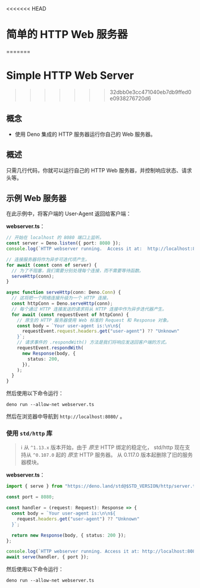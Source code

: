 <<<<<<< HEAD
# 简单的 HTTP Web 服务器
=======
# Simple HTTP Web Server
>>>>>>> 32dbb0e3cc471040eb7db9ffed0e0938276720d6

## 概念

- 使用 Deno 集成的 HTTP 服务器运行你自己的 Web 服务器。

## 概述

只需几行代码，你就可以运行自己的 HTTP Web 服务器，并控制响应状态、请求头等。

## 示例 Web 服务器

在此示例中，将客户端的 User-Agent 返回给客户端：

**webserver.ts**：

```ts
// 开始在 localhost 的 8080 端口上监听。
const server = Deno.listen({ port: 8080 });
console.log(`HTTP webserver running.  Access it at:  http://localhost:8080/`);

// 连接服务器将作为异步可迭代项产生。
for await (const conn of server) {
  // 为了不阻塞，我们需要分别处理每个连接，而不需要等待函数。
  serveHttp(conn);
}

async function serveHttp(conn: Deno.Conn) {
  // 这将把一个网络连接升级为一个 HTTP 连接。
  const httpConn = Deno.serveHttp(conn);
  // 每个通过 HTTP 连接发送的请求将从 HTTP 连接中作为异步迭代器产生。
  for await (const requestEvent of httpConn) {
    // 原生的 HTTP 服务器使用 Web 标准的 Request 和 Response 对象。
    const body = `Your user-agent is:\n\n${
      requestEvent.request.headers.get("user-agent") ?? "Unknown"
    }`;
    // 请求事件的 .respondWith() 方法是我们将响应发送回客户端的方式。
    requestEvent.respondWith(
      new Response(body, {
        status: 200,
      }),
    );
  }
}
```

然后使用以下命令运行：

```shell
deno run --allow-net webserver.ts
```

然后在浏览器中导航到 `http://localhost:8080/` 。

### 使用 `std/http` 库

> ℹ️ 从 `^1.13.x` 版本开始，由于 _原生_ HTTP 绑定的稳定化， std/http 现在支持从
> `^0.107.0` 起的 _原生_ HTTP 服务器。 从 0.117.0 版本起删除了旧的服务器模块。

**webserver.ts**：

```ts
import { serve } from "https://deno.land/std@$STD_VERSION/http/server.ts";

const port = 8080;

const handler = (request: Request): Response => {
  const body = `Your user-agent is:\n\n${
    request.headers.get("user-agent") ?? "Unknown"
  }`;

  return new Response(body, { status: 200 });
};

console.log(`HTTP webserver running. Access it at: http://localhost:8080/`);
await serve(handler, { port });
```

然后使用以下命令运行：

```shell
deno run --allow-net webserver.ts
```
